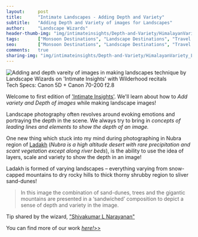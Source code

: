 ```yaml
---
layout:     post
title:      "Intimate Landscapes - Adding Depth and Variety"
subtitle:   "Adding Depth and Variety of images for Landscapes"
author:     "Landscape Wizards"
header-thumb-img: "img/intimateinsights/Depth-and-Variety/HimalayanVariety_Ladakh-thumb.jpg"
tags:       ["Monsoon Destinations", "Landscape Destinations", "Travel Destinations", "Tips and Tricks"]
seo: 		["Monsoon Destinations", "Landscape Destinations", "Travel Destinations", "Agumbe", "Tips and Tricks"]
comments:   true
sharing-img: "img/intimateinsights/Depth-and-Variety/HimalayanVariety_Ladakh.jpg"
---
```


<img src="{{ site.baseurl }}/img/intimateinsights/Depth-and-Variety/HimalayanVariety_Ladakh.jpg"  alt="Adding and depth vareity of images in making landscapes technique by Landscape Wizards on 'Intimate Insights' with Wilderhood recitals">


<div class="exif">Tech Specs: Canon 5D + Canon 70-200 f2.8</div>

<p>
Welcome to first edition of <a href="{{ site.baseurl }}/intimatelandscapes" target="_blank">'Intimate Insights'</a>. We'll learn about how to <em>Add variety and Depth of images</em> while making landscape images!
</p>

<p>
Landscape photography often revolves around evoking emotions and portraying the depth in the scene. We always try to bring in <em>concepts of leading lines and elements to show the depth of an image.</em>
</p>

<p>
One new thing which stuck into my mind during photographing in Nubra region of <a href="http://www.wilderhood.com/destination/Ladakh" target="_blank">Ladakh</a> (<em>Nubra is a high altitude desert with rare precipitation and scant vegetation except along river beds</em>), is the ability to use the idea of layers, scale and variety to show the depth in an image!
</p>

<p>
Ladakh is formed of varying landscapes – everything varying from snow-capped mountains to dry rocky hills to thick thorny shrubby region to sliver sand-dunes! 
</p>

<blockquote>
In this image the combination of sand-dunes, trees and the gigantic mountains are presented in a ‘sandwiched’ composition to depict a sense of depth and variety in the image. 
</blockquote>

<p>
	Tip shared by the wizard, <a href="{{ sitebase.url }}/authors/Shivakumar%20L%20Narayan/" target="_blank">"Shivakumar L Narayanan"</a>
</p>

<p>
You can find more of our work <a href="http://www.landscape-wizards.com" target="_blank"><em>here!</em>>></a>
</p>